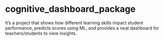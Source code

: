 # cognitive_dashboard_package
It’s a project that shows how different learning skills impact student performance, predicts scores using ML, and provides a neat dashboard for teachers/students to view insights.
